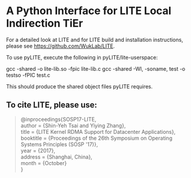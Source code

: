 A Python Interface for LITE Local Indirection TiEr
====

For a detailed look at LITE and for LITE build and installation instructions, please see https://github.com/WukLab/LITE.

To use pyLITE, execute the following in pyLITE/lite-userspace:

gcc -shared -o lite-lib.so -fpic lite-lib.c
gcc -shared -Wl, -soname, test -o testso -fPIC test.c

This should produce the shared object files pyLITE requires.







## To cite LITE, please use:

>\@inproceedings{SOSP17-LITE\,  
> author = {Shin-Yeh Tsai and Yiying Zhang},  
> title = {LITE Kernel RDMA Support for Datacenter Applications},  
> booktitle = {Proceedings of the 26th Symposium on Operating Systems Principles (SOSP '17)},  
> year = {2017},  
> address = {Shanghai, China},  
> month = {October}  
>}
 
